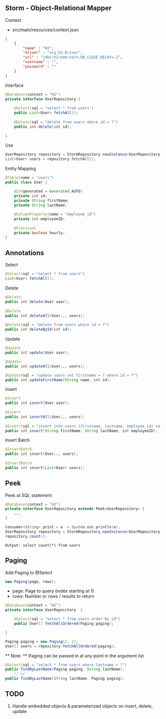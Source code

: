 ## Storm - Object-Relational Mapper ##

Context

- src/main/resources/context.json

```json
[
    {
        "name" : "H2",
        "driver" : "org.h2.Driver",
        "url" : "jdbc:h2:mem:test;DB_CLOSE_DELAY=-1",
        "username" : "",
        "password" : ""
    }
]
```

Interface

```java
@Database(context = "H2")
private interface UserRepository {
        
    @Select(sql = "select * from users")
    public List<User> fetchAll();
        
    @Delete(sql = "delete from users where id = ?")
    public int delete(int id);
        
}
```

Use

```java
UserRepository repository = StormRepository.newInstance(UserRepository.class);
List<User> users = repository.fetchAll();
```

Entity Mapping

```java
@Table(name = "users")
public class User {

    @Id(generated = Generated.AUTO)
    private int id;
    private String firstName;
    private String lastName;
    
    @ColumnProperty(name = "employee_id")
    private int employeeID;
    
    @Transient
    private boolean hourly;
}
```

## Annotations ##

Select

```java
@Select(sql = "select * from users")
List<User> fetchAll();
```

Delete

```java
@Delete
public int delete(User user);
        
@Delete
public int deleteAll(User... users);
        
@Delete(sql = "delete from users where id = ?")
public int deleteById(int id);
```

Update

```java
@Update
public int update(User user);

@Update
public int updateAll(User... users);

@Update(sql = "update users set firstname = ? where id = ?")
public int updateFirstName(String name, int id);
```

Insert

```java
@Insert
public int insert(User user);
        
@Insert
public int insertAll(User... users);
        
@Insert(sql = "insert into users (firstname, lastname, employee_id) values (?, ?, ?)")
public int insert(String firstName, String lastName, int employeeID);
```

Insert Batch

```java
@InsertBatch
public int insert(User... users);
        
@InsertBatch
public int insert(List<User> users);
```

## Peek ##

Peek at SQL statement

```java
@Database(context = "H2")
private interface UserRepository extends Peek<UserRepository> {
    ...
}

Consumer<String> print = e -> System.out.println(e);
UserRepository repository = StormRepository.newInstance(UserRepository.class).peek(print);
repository.count();
```

```
Output: select count(*) from users
```

## Paging ##

Add Paging to @Select

```java
new Paging(page, rows);
```

- page: Page to query (index starting at 1)
- rows: Number or rows / results to return

```java
@Database(context = "H2")
private interface UserRepository  {

    @Select(sql = "select * from users order by id")
    public User[] fetchAllOrdered(Paging paging);

}

Paging paging = new Paging(2, 2);
User[] users = repository.fetchAllOrdered(paging);

```

** Note: ** Paging can be passed in at any point in the argument list

```java
@Select(sql = "select * from users where lastname = ?")
public findByLastName(Paging paging, String lastName);
    // or
public findByLastName(String lastName, Paging paging);

```

## TODO ##

1. Handle embedded objects & parameterized objects on insert, delete, update
